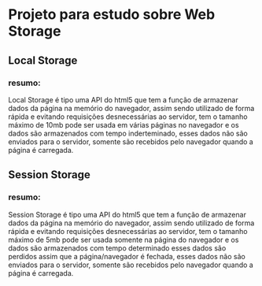 # Projeto para estudo sobre Web Storage

## Local Storage

### resumo:

Local Storage é tipo uma API do html5 que tem a função de armazenar dados da página na memório do 
navegador, assim sendo utilizado de forma rápida e evitando requisições desnecessárias ao servidor, tem o tamanho máximo de 10mb pode ser usada em várias páginas no navegador e os dados são armazenados com tempo inderteminado, esses dados não são enviados para o servidor, somente são recebidos pelo navegador quando a página é carregada.

## Session Storage

### resumo:

Session Storage é tipo uma API do html5 que tem a função de armazenar dados da página na memório do 
navegador, assim sendo utilizado de forma rápida e evitando requisições desnecessárias ao servidor, tem o tamanho máximo de 5mb pode ser usada somente na página do navegador e os dados são armazenados com tempo determinado esses dados são perdidos assim que a página/navegador é fechada, esses dados não são enviados para o servidor, somente são recebidos pelo navegador quando a página é carregada.
